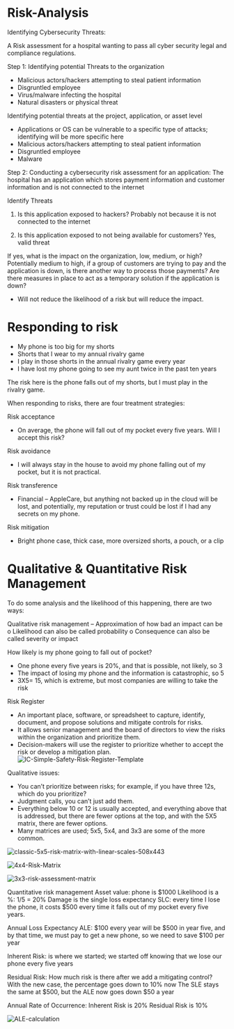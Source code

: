 # Risk-Analysis

Identifying Cybersecurity Threats:

A Risk assessment for a hospital wanting to pass all cyber security legal and compliance regulations. 

Step 1:
Identifying potential Threats to the organization 
-	Malicious actors/hackers attempting to steal patient information
-	Disgruntled employee 
-	Virus/malware infecting the hospital 
-	Natural disasters or physical threat 

Identifying potential threats at the project, application, or asset level 
-	Applications or OS can be vulnerable to a specific type of attacks; identifying will be more specific here
-	Malicious actors/hackers attempting to steal patient information 
-	Disgruntled employee 
-	Malware

Step 2:
Conducting a cybersecurity risk assessment for an application: 
The hospital has an application which stores payment information and customer information and is not connected to the internet

Identify Threats
1.	Is this application exposed to hackers?
Probably not because it is not connected to the internet 

2.	Is this application exposed to not being available for customers?
Yes, valid threat

If yes, what is the impact on the organization, low, medium, or high?
Potentially medium to high, if a group of customers are trying to pay and the application is down, is there another way to process those payments? 
Are there measures in place to act as a temporary solution if the application is down?
-	Will not reduce the likelihood of a risk but will reduce the impact. 


# Responding to risk 
-	My phone is too big for my shorts 
-	Shorts that I wear to my annual rivalry game
-	I play in those shorts in the annual rivalry game every year 
-	I have lost my phone going to see my aunt twice in the past ten years 

The risk here is the phone falls out of my shorts, but I must play in the rivalry game. 

When responding to risks, there are four treatment strategies:

Risk acceptance 
-	On average, the phone will fall out of my pocket every five years. Will I accept this risk?

Risk avoidance
-	I will always stay in the house to avoid my phone falling out of my pocket, but it is not practical. 

Risk transference 
-	Financial – AppleCare, but anything not backed up in the cloud will be lost, and potentially, my reputation or trust could be lost if I had any secrets on my phone. 

Risk mitigation
-	Bright phone case, thick case, more oversized shorts, a pouch, or a clip


# Qualitative & Quantitative Risk Management
To do some analysis and the likelihood of this happening, there are two ways:

Qualitative risk management – Approximation of how bad an impact can be 
o	Likelihood can also be called probability
o	Consequence can also be called severity or impact

How likely is my phone going to fall out of pocket?
-  One phone every five years is 20%, and that is possible, not likely, so 3 
-  The impact of losing my phone and the information is catastrophic, so 5 
-  3X5= 15, which is extreme, but most companies are willing to take the risk

Risk Register 
-  An important place, software, or spreadsheet to capture, identify, document, and propose solutions and mitigate controls for risks.
-  It allows senior management and the board of directors to view the risks within the organization and prioritize them.
-  Decision-makers will use the register to prioritize whether to accept the risk or develop a mitigation plan.  
![IC-Simple-Safety-Risk-Register-Template](https://github.com/jerrycoriolan/Risk-Analysis/assets/168882662/b90bf747-eb8d-4c30-aef4-80cd522b342a)


Qualitative issues:
-	You can’t prioritize between risks; for example, if you have three 12s, which do you prioritize? 
-	Judgment calls, you can’t just add them.
-	Everything below 10 or 12 is usually accepted, and everything above that is addressed, but there are fewer options at the top, and with the 5X5 matrix, there are fewer options. 
-	Many matrices are used; 5x5, 5x4, and 3x3 are some of the more common. 

![classic-5x5-risk-matrix-with-linear-scales-508x443](https://github.com/jerrycoriolan/Risk-Analysis/assets/168882662/43e38ecb-52ad-4fe4-a90b-bb6e55e6c9ae)

![4x4-Risk-Matrix](https://github.com/jerrycoriolan/Risk-Analysis/assets/168882662/e65230eb-d4d0-4253-9127-cb06c8963a3f)

![3x3-risk-assessment-matrix](https://github.com/jerrycoriolan/Risk-Analysis/assets/168882662/6092c62b-b776-4b84-9782-84331f7e41b3)


Quantitative risk management 
Asset value: phone is $1000
Likelihood is a %: 1/5 = 20% 
Damage is the single loss expectancy SLC: every time I lose the phone, it costs $500 every time it falls out of my pocket every five years. 

Annual Loss Expectancy ALE: $100 every year will be $500 in year five, and by that time, we must pay to get a new phone, so we need to save $100 per year  

Inherent Risk: is where we started; we started off knowing that we lose our phone every five years 

Residual Risk: How much risk is there after we add a mitigating control? 
With the new case, the percentage goes down to 10% now 
The SLE stays the same at $500, but the ALE now goes down $50 a year 

Annual Rate of Occurrence:
Inherent Risk is 20% 
Residual Risk is 10% 

![ALE-calculation](https://github.com/jerrycoriolan/Risk-Analysis/assets/168882662/1ac686e2-f96a-4155-bc61-fe88bc7e2aaf)




